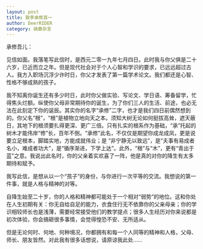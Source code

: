 ```yaml
---
layout: post
title: 致李承修其一
author: DeerRIDER
category: 骑鹿杂言
---
```


承修吾儿：

见信如面。我落笔写此信时，是西元二零一九年七月四日。此时我与你父俱是二十六岁，已近而立之年。但是现代社会对于个人心智和学识的要求，已远远超过古人。我方入职场沉浮少许时日，你父才发表了第一篇学术论文。我们都还是心智、性格不够成熟的孩子。

我不知离你诞生还有多少时日，此时你父做实验、写论文、学日语、筹备留学，忙得焦头烂额。纵使你父母非常期待你的诞生，为了你们三人的生活、前途，也必无法在此刻定下你的诞辰。其实你的名字“承修”二字，也才是我们四日前偶然想到的。你父名“根”，“根”是植物立地向天之本。须知大树无论如何挺拔高耸，遮天蔽日，其地下的根须要扎得更深、更广三倍。只有扎实的根系作为基础，“承”托起的树木才能伟岸“修”长，百年不倒。“承修”此名，不仅仅是期望你成龙成凤，更是说要立足根本，脚踏实地，方能成就伟业；是
“非宁静无以致远”，是“夫事有易成者名小，难成者功大”，是“循序渐进，下学上达”。此外，“根”与“木”，更有“青出于蓝”之意。我说出此名时，你的父亲着实欢喜了一阵，他是真的对你的降生有太多期待和赋予。

我写此信，是想从以一个“孩子”的身份，与你进行一次平等的交流。我想说的第一件事，就是人格与精神的对等。

自降生始至二十岁，你的人格和精神都可能处于一个相对“弱势”的地位。这和你处在人生初期有关：你无自给自足的能力，衣食住行无不依靠你的父亲母亲；你的学识相较师长也是浅薄，需要经常接受他们的教学提点；很多人生经历对你来说都是初次体验，你会搞砸很多事情，会觉得惶恐不安、无所适从。

但是无论何时、何地、何种境况，你都拥有和每一个人同等的精神和人格，父母、师长、朋友皆然。对此我有很多话想说，请原谅我此处……



